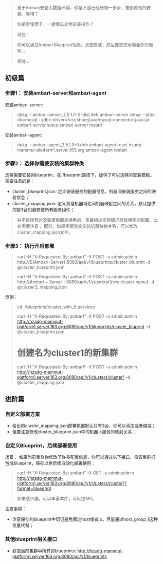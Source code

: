 

> 基于Ambari安装大数据环境，你是不是已经厌倦一步步、按部就班的安装、等待？
> 
> 你是否憧憬于，一键傻瓜式地安装操作？
> 
> 现在：
>
> 你可以通过Ambari Blueprint功能，点击安装，然后慢悠悠地喝着你的咖啡...
>
> 等待...

## 初级篇

### 步骤1： 安装ambari-server和ambari-agent

安装ambari-server:
> dpkg -i ambari-server_2.5.1.0-0-dist.deb
> ambari-server setup --jdbc-db=mysql --jdbc-driver=/usr/share/java/mysql-connector-java.jar
> ambari-server setup
> ambari-server restart

安装ambari-agent:
>
> dpkg -i ambari-agent_2.5.1.0-0.deb
> ambari-agent reset hzadg-mammut-platform1.server.163.org
> ambari-agent restart


### 步骤2： 选择你需要安装的集群种类
选择需要安装的blueprint，在./blueprint路径下，提供了可以选择的安装模板。需要注意的是：
* cluster_blueprint.json: 定义安装服务的配置信息、机器同安装服务之间的映射信息； 
* cluster_mapping.json: 定义真是机器域名同机器映射之间的关系，默认提供的是3台机器安装所有服务组件；

> 并不是所有的安装模板都是通用的，需要根据实际情况修改特定的配置，此处需要注意；
> 同时，如果需要改变安装机器映射关系，可以修改cluster_mapping.json文件。
> 

### 步骤3： 执行开启部署

> curl -H "X-Requested-By: ambari" -X POST -u admin:admin http://${Ambari-Server}:8080/api/v1/blueprints/cluster_bluprint -d @cluster_blueprint.json
> 
> curl -H "X-Requested-By: ambari" -X POST -u admin:admin http://${Ambari-Server}:8080/api/v1/clusters/${new cluster name} -d @cluster2_mapping.json

示例：
> cd ./blueprints/cluster_with_9_services
>
> curl -H "X-Requested-By: ambari" -X POST -u admin:admin http://hzadg-mammut-platform1.server.163.org:8080/api/v1/blueprints/cluster_bluprint -d @cluster_blueprint.json
> 
> # 创建名为cluster1的新集群
> curl -H "X-Requested-By: ambari" -X POST -u admin:admin http://hzadg-mammut-platform1.server.163.org:8080/api/v1/clusters/cluster1 -d @cluster_mapping.json


## 进阶篇
### 自定义部署方案
* 给出的cluster_mapping.json部署机器默认只有3台，你可以添加或者缩减；
* 但要注意修改cluster_blueprint.json中的机器->服务的映射关系；


### 自定义Blueprint，后续部署使用
场景： 如果当前集群你修改了许多配置信息，你可以通过以下接口，将该集群打包成blueprint，保存以供后续自动化部署使用：

> curl -H "X-Requested-By: ambari" -X GET -u admin:admin http://hzadg-mammut-platform1.server.163.org:8080/api/v1/clusters/cluster1?format=blueprint
>
> 如果感兴趣，可以丰富本库，可以提MR。

注意事项：
* 注意保存的blueprint中切记避免固定host或者ip，尽量通过host_group_1这种变量代替；

### 其他blueprint相关接口
*  获取当前集群中所有的blueprints: http://hzadg-mammut-platform1.server.163.org:8080/api/v1/blueprints
